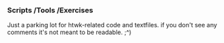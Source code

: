 <h3>Scripts /Tools /Exercises</h3>

Just a parking lot for htwk-related code and textfiles. if you don't see any comments it's not meant to be readable. ;^)
